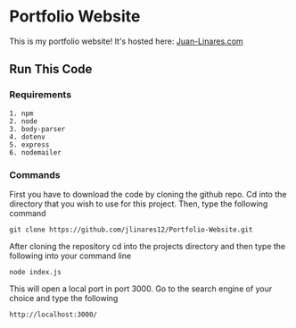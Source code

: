 # Portfolio Website

This is my portfolio website!
It's hosted here: [Juan-Linares.com](https://Juan-Linares.com)

## Run This Code

### Requirements
    1. npm
    2. node
    3. body-parser
    4. dotenv
    5. express
    6. nodemailer

### Commands

First you have to download the code by cloning the github repo. Cd into the directory that you wish to use for this project. Then, type the following command

    git clone https://github.com/jlinares12/Portfolio-Website.git

After cloning the repository cd into the projects directory and then type the following into your command line

    node index.js

This will open a local port in port 3000. Go to the search engine of your choice and type the following

    http://localhost:3000/
